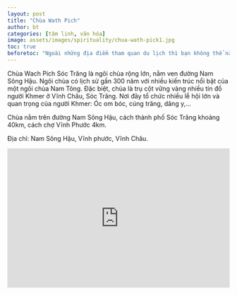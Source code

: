 ```yaml
---
layout: post
title: "Chùa Wath Pich"
author: bt
categories: [tâm linh, văn hóa]
image: assets/images/spirituality/chua-wath-pick1.jpg
toc: true
beforetoc: "Ngoài những địa điểm tham quan du lịch thì bạn không thể nào bỏ qua các ngôi chùa, cổ miếu là nét văn hóa tâm linh đặc trưng của vùng đất Vĩnh Châu. Bạn sẽ được khám phá các kiến trúc tỉ mĩ, hiện đại, hoành tráng theo nhiều phong cách thiết kế khác nhau."
---
```


Chùa Wach Pich Sóc Trăng là ngôi chùa rộng lớn, nằm ven đường Nam Sông Hậu. Ngôi chùa có lịch sử gần 300 năm với nhiều kiến trúc nổi bật của một ngôi chùa Nam Tông. Đặc biệt, chùa là trụ cột vững vàng nhiều tín đồ người Khmer ở Vĩnh Châu, Sóc Trăng. Nơi đây tổ chức nhiều lễ hội lớn và quan trọng của người Khmer: Óc om bóc, cúng trăng, dâng y,…

Chùa nằm trên đường Nam Sông Hậu, cách thành phố Sóc Trăng khoảng 40km, cách chợ Vĩnh Phước 4km.

Địa chỉ: Nam Sông Hậu, Vĩnh phước, Vĩnh Châu.

<p><iframe style="width:100%;" height="315" src="https://www.youtube.com/embed/fixDhwf-H94" title="Hành Trình Vô Địch Của Ghe Ngo Chùa Wáth Pích 2022 &#39;&#39; Đua Ghe Ngo Sóc Trăng 2022&#39;&#39; Festival" frameborder="0" allowfullscreen></iframe></p>
